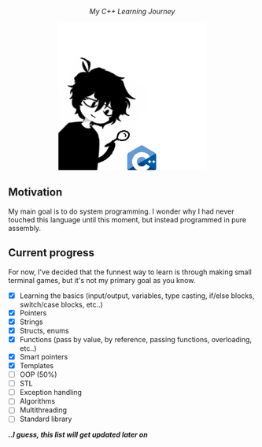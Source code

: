 <p align="center"><i>My C++ Learning Journey</i></p>
<center><img src="cpp.gif" width=300></center>

## Motivation
My main goal is to do system programming. I wonder why I had never touched this language until this moment, but instead programmed in pure assembly. 

## Current progress
For now, I've decided that the funnest way to learn is through making small terminal games, but it's not my primary goal as you know.

- [x] Learning the basics (input/output, variables, type casting, if/else blocks, switch/case blocks, etc..)
- [x] Pointers
- [x] Strings
- [x] Structs, enums
- [x] Functions (pass by value, by reference, passing functions, overloading, etc..)
- [x] Smart pointers
- [x] Templates
- [ ] OOP (50%)
- [ ] STL
- [ ] Exception handling
- [ ] Algorithms
- [ ] Multithreading
- [ ] Standard library

**_..I guess, this list will get updated later on_**
